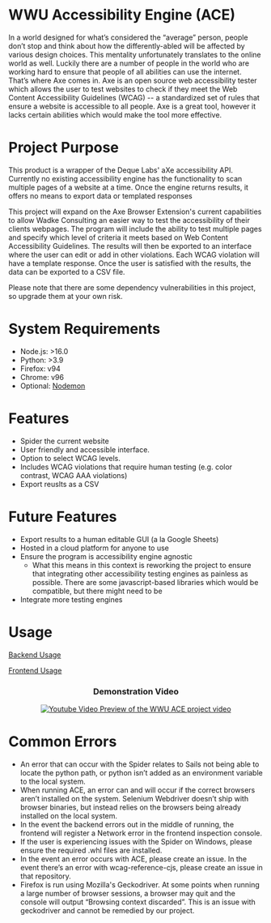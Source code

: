 # WWU Accessibility Engine (ACE)

In a world designed for what’s considered the “average” person, people don’t stop and think about how the differently-abled will be affected by various design choices. This mentality unfortunately translates to the online world as well. Luckily there are a number of people in the world who are working hard to ensure that people of all abilities can use the internet. That’s where Axe comes in. Axe is an open source web accessibility tester which allows the user to test websites to check if they meet the Web Content Accessibility Guidelines (WCAG) -- a standardized set of rules that ensure a website is accessible to all people. Axe is a great tool, however it lacks certain abilities which would make the tool more effective.

# Project Purpose

This product is a wrapper of the Deque Labs' aXe accessibility API. Currently no existing accessibility engine has the functionality to scan multiple pages of a website at a time. Once the engine returns results, it offers no means to export data or templated responses 

This project will expand on the Axe Browser Extension's current capabilities to allow Wadke Consulting an easier way to test the accessibility of their clients webpages. The program will include the ability to test multiple pages and specify which level of criteria it meets based on Web Content Accessibility Guidelines. The results will then be exported to an interface where the user can edit or add in other violations. Each WCAG violation will have a template response. Once the user is satisfied with the results, the data can be exported to a CSV file. 

Please note that there are some dependency vulnerabilities in this project, so upgrade them at your own risk. 

# System Requirements

* Node.js: >16.0
* Python: >3.9
* Firefox: v94
* Chrome: v96
* Optional: [Nodemon](https://www.npmjs.com/package/nodemon)


# Features
* Spider the current website
* User friendly and accessible interface.
* Option to select WCAG levels.
* Includes WCAG violations that require human testing (e.g. color contrast, WCAG AAA violations)
* Export reuslts as a CSV


# Future Features
* Export results to a human editable GUI (a la Google Sheets)
* Hosted in a cloud platform for anyone to use
* Ensure the program is accessibility engine agnostic
   *  What this means in this context is reworking the project to ensure that integrating other accessibility testing engines as painless as possible. There are some javascript-based libraries which would be compatible, but there might need to be 
* Integrate more testing engines

# Usage

[Backend Usage](https://github.com/xNS5/Axe-Core-Enhancements/blob/main/backend/README.md)

[Frontend Usage](https://github.com/xNS5/Axe-Core-Enhancements/blob/main/frontend/README.md)

<h3 align="center"> Demonstration Video</h3>
<p align="center">
  <a href="http://www.youtube.com/watch?v=pBowDT5dDmA"><img alt="Youtube Video Preview of the WWU ACE project video" src="http://img.youtube.com/vi/pBowDT5dDmA/0.jpg"></a>
</p>


# Common Errors

* An error that can occur with the Spider relates to Sails not being able to locate the python path, or python isn’t added as an environment variable to the local system.
* When running ACE, an error can and will occur if the correct browsers aren’t installed on the system. Selenium Webdriver doesn’t ship with browser binaries, but instead relies on the browsers being already installed on the local system.
* In the event the backend errors out in the middle of running, the frontend will register a Network error in the frontend inspection console.
* If the user is experiencing issues with the Spider on Windows, please ensure the required .whl files are installed.
* In the event an error occurs with ACE, please create an issue. In the event there’s an error with wcag-reference-cjs, please create an issue in that repository. 
* Firefox is run using Mozilla's Geckodriver. At some points when running a large number of browser sessions, a browser may quit and the console will output “Browsing context discarded”. This is an issue with geckodriver and cannot be remedied by our project.

